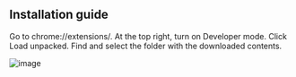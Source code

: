 **Installation guide**
-----------------------
Go to chrome://extensions/.
At the top right, turn on Developer mode.
Click Load unpacked.
Find and select the folder with the downloaded contents.



![image](https://github.com/user-attachments/assets/2ce842bc-c54e-4c4a-ae6b-451c4b5e6771)

